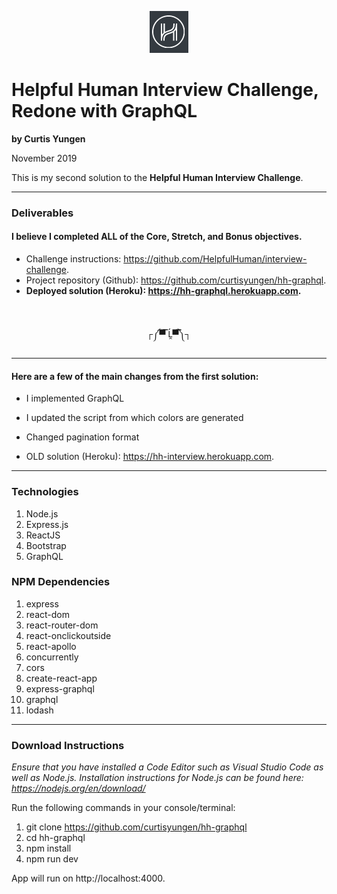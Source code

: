 <p align="center">
  <img src="./client/src/images/logo.png" alt="helpful human logo" />
</p>

# Helpful Human Interview Challenge, Redone with GraphQL
**by Curtis Yungen**

November 2019

This is my second solution to the <b>Helpful Human Interview Challenge</b>. 

<hr/>

### Deliverables

#### I believe I completed ALL of the Core, Stretch, and Bonus objectives.

* Challenge instructions: https://github.com/HelpfulHuman/interview-challenge.
* Project repository (Github): https://github.com/curtisyungen/hh-graphql.
* **Deployed solution (Heroku): https://hh-graphql.herokuapp.com.**

<br/>

<p align="center">┌༼▀̿ Ĺ̯▀̿༽┐</p>

<hr/>

#### Here are a few of the main changes from the first solution:
* I implemented GraphQL
* I updated the script from which colors are generated
* Changed pagination format

* OLD solution (Heroku): https://hh-interview.herokuapp.com.

<hr/>

### Technologies
1) Node.js
2) Express.js
3) ReactJS
4) Bootstrap
5) GraphQL

### NPM Dependencies
1) express
2) react-dom
3) react-router-dom
4) react-onclickoutside
5) react-apollo
6) concurrently
7) cors
8) create-react-app
9) express-graphql
10) graphql
11) lodash

<hr/>

### Download Instructions

*Ensure that you have installed a Code Editor such as Visual Studio Code as well as Node.js.
Installation instructions for Node.js can be found here: https://nodejs.org/en/download/*

Run the following commands in your console/terminal:

1) git clone https://github.com/curtisyungen/hh-graphql
2) cd hh-graphql
3) npm install
4) npm run dev

App will run on http://localhost:4000.
